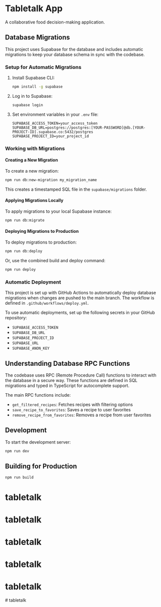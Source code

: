# Tabletalk App

A collaborative food decision-making application.

## Database Migrations

This project uses Supabase for the database and includes automatic migrations to keep your database schema in sync with the codebase.

### Setup for Automatic Migrations

1. Install Supabase CLI:

   ```bash
   npm install -g supabase
   ```

2. Log in to Supabase:

   ```bash
   supabase login
   ```

3. Set environment variables in your `.env` file:
   ```
   SUPABASE_ACCESS_TOKEN=your_access_token
   SUPABASE_DB_URL=postgres://postgres:[YOUR-PASSWORD]@db.[YOUR-PROJECT-ID].supabase.co:5432/postgres
   SUPABASE_PROJECT_ID=your_project_id
   ```

### Working with Migrations

#### Creating a New Migration

To create a new migration:

```bash
npm run db:new-migration my_migration_name
```

This creates a timestamped SQL file in the `supabase/migrations` folder.

#### Applying Migrations Locally

To apply migrations to your local Supabase instance:

```bash
npm run db:migrate
```

#### Deploying Migrations to Production

To deploy migrations to production:

```bash
npm run db:deploy
```

Or, use the combined build and deploy command:

```bash
npm run deploy
```

### Automatic Deployment

This project is set up with GitHub Actions to automatically deploy database migrations when changes are pushed to the main branch. The workflow is defined in `.github/workflows/deploy.yml`.

To use automatic deployments, set up the following secrets in your GitHub repository:

- `SUPABASE_ACCESS_TOKEN`
- `SUPABASE_DB_URL`
- `SUPABASE_PROJECT_ID`
- `SUPABASE_URL`
- `SUPABASE_ANON_KEY`

## Understanding Database RPC Functions

The codebase uses RPC (Remote Procedure Call) functions to interact with the database in a secure way. These functions are defined in SQL migrations and typed in TypeScript for autocomplete support.

The main RPC functions include:

- `get_filtered_recipes`: Fetches recipes with filtering options
- `save_recipe_to_favorites`: Saves a recipe to user favorites
- `remove_recipe_from_favorites`: Removes a recipe from user favorites

## Development

To start the development server:

```bash
npm run dev
```

## Building for Production

```bash
npm run build
```
# tabletalk
# tabletalk
# tabletalk
# tabletalk
# tabletalk
#   t a b l e t a l k  
 